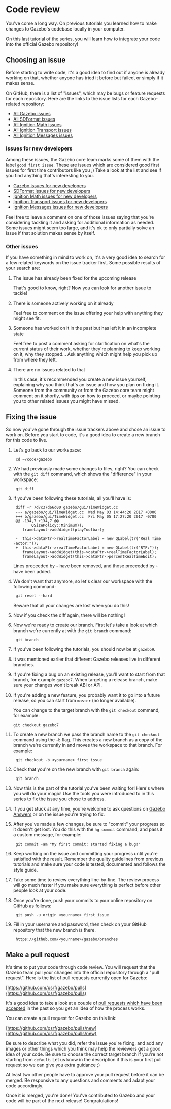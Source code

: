 # Code review

You've come a long way. On previous tutorials you learned how to make
changes to Gazebo's codebase locally in your computer.

On this last tutorial of the series, you will learn how to integrate
your code into the official Gazebo repository!

## Choosing an issue

Before starting to write code, it's a good idea to find out if anyone is
already working on that, whether anyone has tried it before but failed,
or simply if it makes sense.

On GitHub, there is a list of "issues", which may be bugs or feature
requests for each repository. Here are the links to the issue lists
for each Gazebo-related repository:

* [All Gazebo issues](https://github.com/osrf/gazebo/issues)
* [All SDFormat issues](https://github.com/osrf/sdformat/issues)
* [All Ignition Math issues](https://github.com/ignitionrobotics/ign-math/issues)
* [All Ignition Transport issues](https://github.com/ignitionrobotics/ign-transport/issues)
* [All Ignition Messages issues](https://github.com/ignitionrobotics/ign-msgs/issues)

### Issues for new developers

Among these issues, the Gazebo core team marks some of them with the label
`good first issue`. These are issues which are considered good first
issues for first time contributors like you ;) Take a look at the list and see
if you find anything that's interesting to you.

* [Gazebo issues for new developers](https://github.com/osrf/gazebo/issues?q=is%3Aissue+is%3Aopen+label%3A%22good+first+issue%22)
* [SDFormat issues for new developers](https://github.com/osrf/sdformat/issues?q=is%3Aissue+is%3Aopen+label%3A%22good+first+issue%22)
* [Ignition Math issues for new developers](https://github.com/ignitionrobotics/ign-math/issues?q=is%3Aissue+is%3Aopen+label%3A%22good+first+issue%22)
* [Ignition Transport issues for new developers](https://github.com/ignitionrobotics/ign-transport/issues?q=is%3Aissue+is%3Aopen+label%3A%22good+first+issue%22)
* [Ignition Messages issues for new developers](https://github.com/ignitionrobotics/ign-msgs/issues?q=is%3Aissue+is%3Aopen+label%3A%22good+first+issue%22)

Feel free to leave a comment on one of those issues saying that you're
considering tackling it and asking for additional information as needed.
Some issues might seem too large, and it's ok to only partially solve
an issue if that solution makes sense by itself.

### Other issues

If you have something in mind to work on, it's a very good idea to search
for a few related keywords on the issue tracker first. Some possible
results of your search are:

1. The issue has already been fixed for the upcoming release

    That's good to know, right? Now you can look for another issue to tackle!

1. There is someone actively working on it already

    Feel free to comment on the issue offering your help with anything they
    might see fit.

1. Someone has worked on it in the past but has left it in an incomplete state

    Feel free to post a comment asking for clarification on what's the current
    status of their work, whether they're planning to keep working on it, why
    they stopped... Ask anything which might help you pick up from where they
    left.

1. There are no issues related to that

    In this case, it's recommended you create a new issue yourself, explaining
    why you think that's an issue and how you plan on fixing it. Someone from
    the community or from the Gazebo core team might comment on it shortly,
    with tips on how to proceed, or maybe pointing you to other related issues
    you might have missed.

## Fixing the issue

So now you've gone through the issue trackers above and chose an issue to
work on. Before you start to code, it's a good idea to create a new
branch for this code to live.

1. Let's go back to our workspace:

        cd ~/code/gazebo

1. We had previously made some changes to files, right? You can check with the
`git diff` command, which shows the "difference" in your workspace:

        git diff

1. If you've been following these tutorials, all you'll have is:

        diff -r 7d7c37d66d00 gazebo/gui/TimeWidget.cc
        --- a/gazebo/gui/TimeWidget.cc  Wed May 03 14:44:20 2017 +0000
        +++ b/gazebo/gui/TimeWidget.cc  Fri May 05 17:27:20 2017 -0700
        @@ -134,7 +134,7 @@
               QSizePolicy::Minimum));
           frameLayout->addWidget(playToolbar);

        -  this->dataPtr->realTimeFactorLabel = new QLabel(tr("Real Time Factor:"));
        +  this->dataPtr->realTimeFactorLabel = new QLabel(tr("RTF:"));
           frameLayout->addWidget(this->dataPtr->realTimeFactorLabel);
           frameLayout->addWidget(this->dataPtr->percentRealTimeEdit);

    Lines preceeded by `-` have been removed, and those preceeded by `+` have
    been added.

1. We don't want that anymore, so let's clear our workspace with the following
command:

        git reset --hard

    Beware that all your changes are lost when you do this!

1. Now if you check the diff again, there will be nothing!

1. Now we're ready to create our branch. First let's take a look at which
branch we're currently at with the `git branch` command:

        git branch

1. If you've been following the tutorials, you should now be at `gazebo9`.

1. It was mentioned earlier that different Gazebo releases live in different
branches.

 1. If you're fixing a bug on an existing release, you'll want to start
    from that branch, for example `gazebo7`. When targeting a release
    branch, make sure your changes won't break ABI or API.

 1. If you're adding a new feature, you probably want it to go into a future
    release, so you can start from `master` (no longer available).

    You can change to the target branch with the `git checkout` command, for example:

        git checkout gazebo7

1. To create a new branch we pass the branch name to the `git checkout` command
using the `-b` flag. This creates a new branch as a copy of the branch we're
currently in and moves the workspace to that branch. For example:

        git checkout -b <yourname>_first_issue

1. Check that you're on the new branch with `git branch` again:

        git branch

1. Now this is the part of the tutorial you've been waiting for! Here's where you
will do your magic! Use the tools you were introduced to in this series to fix
the issue you chose to address.

1. If you get stuck at any time, you're welcome to ask questions on
[Gazebo Answers](http://answers.gazebosim.org/) or on the issue you're trying
to fix.

1. After you've made a few changes, be sure to "commit" your progress so it
doesn't get lost. You do this with the `hg commit` command, and pass it a
custom message, for example:

        git commit -am "My first commit: started fixing a bug!"

1. Keep working on the issue and committing your progress until you're
satisfied with the result. Remember the quality guidelines from previous
tutorials and make sure your code is tested, documented and follows the style
guide.

1. Take some time to review everything line-by-line. The review process will go
much faster if you make sure everything is perfect before other people look at
your code.

1. Once you're done, push your commits to your online repository on GitHub
as follows:

        git push -u origin <yourname>_first_issue

1. Fill in your username and password, then check on your GitHub repository
that the new branch is there.

        https://github.com/<yourname>/gazebo/branches

## Make a pull request

It's time to put your code through code review. You will request that the
Gazebo team pull your changes into the official repository through a
"pull request". Here is the list of pull requests currently open for Gazebo:

[https://github.com/osrf/gazebo/pulls](https://github.com/osrf/gazebo/pulls)

It's a good idea to take a look at a couple of [pull requests which have
been accepted](https://github.com/osrf/gazebo/pulls?q=is%3Apr+is%3Amerged)
in the past so you get an idea of how the process works.

You can create a pull request for Gazebo on this link:

[https://github.com/osrf/gazebo/pulls/new](https://github.com/osrf/gazebo/pulls/new)

Be sure to describe what you did, refer the issue you're fixing, and add any
images or other things which you think may help the reviewers get a good
idea of your code. Be sure to choose the correct target branch if you're not
starting from `default`. Let us know in the description if this is your first
pull request so we can give you extra guidance ;)

At least two other people have to approve your pull request before it can be merged.
Be responsive to any questions and comments and adapt your code accordingly.

Once it is merged, you're done! You've contributed to Gazebo and your code will
be part of the next release! Congratulations!


